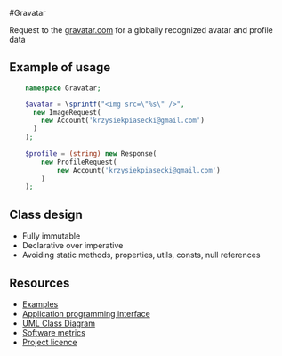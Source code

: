 #Gravatar

Request to the [gravatar.com](http://www.gravatar.com) for a globally recognized avatar and profile data

## Example of usage

```php
    namespace Gravatar;

    $avatar = \sprintf("<img src=\"%s\" />",
      new ImageRequest(
        new Account('krzysiekpiasecki@gmail.com')
      )
    );
    
    $profile = (string) new Response(
        new ProfileRequest(
            new Account('krzysiekpiasecki@gmail.com')
        )
    );    
```

## Class design

- Fully immutable
- Declarative over imperative
- Avoiding static methods, properties, utils, consts, null references

## Resources
- [Examples](https://github.com/krzysiekpiasecki/Gravatar/blob/master/docs/Examples.md)
- [Application programming interface](https://github.com/krzysiekpiasecki/Gravatar/blob/master/docs/api/API-documentation.zip)
- [UML Class Diagram](https://github.com/krzysiekpiasecki/Gravatar/blob/master/docs/ClassDiagram.md)
- [Software metrics](https://github.com/krzysiekpiasecki/Gravatar/blob/master/docs/SoftwareMetrics.md)
- [Project licence](https://github.com/krzysiekpiasecki/Gravatar/blob/master/LICENCE.md)
